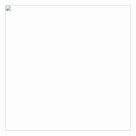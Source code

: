 <img style="margin:0; padding:0;" src="https://user-images.githubusercontent.com/79228174/159990977-e49132d3-8fd4-4cc4-9d09-f62f97fb2976.png" width="400">
